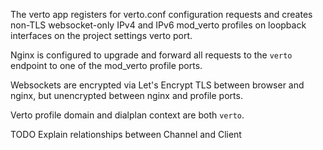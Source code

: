 The verto app
registers for verto.conf configuration requests
and creates
non-TLS
websocket-only
IPv4 and IPv6 mod_verto profiles
on loopback interfaces
on the project settings verto port.

Nginx is configured to upgrade and forward
all requests to the `verto` endpoint
to one of the mod_verto profile ports.

Websockets are encrypted
via Let's Encrypt TLS
between browser and nginx,
but unencrypted between nginx and profile ports.

Verto profile domain and dialplan context
are both `verto`.

TODO
Explain relationships between
Channel and Client
